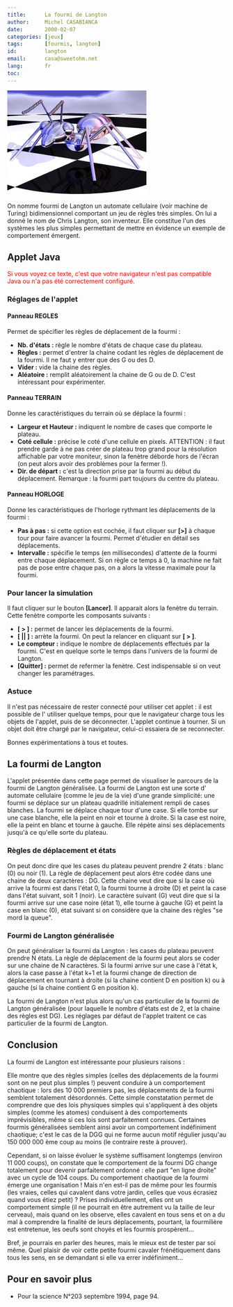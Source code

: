 ```yaml
---
title:      La fourmi de Langton
author:     Michel CASABIANCA
date:       2000-02-07
categories: [jeux]
tags:       [fourmis, langton]
id:         langton
email:      casa@sweetohm.net
lang:       fr
toc:        
---
```


![](langton.titre.png)

On nomme fourmi de Langton un automate cellulaire (voir machine de Turing) bidimensionnel comportant un jeu de règles très simples. On lui a donné le nom de Chris Langton, son inventeur. Elle constitue l'un des systèmes les plus simples permettant de mettre en évidence un exemple de comportement émergent.

<!--more-->

Applet Java
-----------

<applet code="Fourmi.class" codebase="../java/langton" width="220" height="300">
<font color="red">
Si vous voyez ce texte, c'est que votre navigateur n'est 
pas compatible Java ou n'a pas &eacute;t&eacute; correctement configur&eacute;.
</font>
</applet>

### Réglages de l'applet

#### Panneau REGLES

Permet de spécifier les règles de déplacement de la fourmi :

- **Nb. d'états :** règle le nombre d'états de chaque case du plateau.
- **Règles :** permet d'entrer la chaine codant les règles de
  déplacement de la fourmi. Il ne faut y entrer que des G ou des D.
- **Vider :** vide la chaine des règles.
- **Aléatoire :** remplit aléatoirement la chaine de G ou de D. C'est
  intéressant pour expérimenter.

#### Panneau TERRAIN

Donne les caractéristiques du terrain où se déplace la fourmi :

- **Largeur et Hauteur :** indiquent le nombre de cases que comporte
  le plateau.
- **Coté cellule :** précise le coté d'une cellule en pixels.
  ATTENTION : il faut prendre garde à ne pas créer de plateau trop
  grand pour la résolution affichable par votre moniteur, sinon la
  fenètre déborde hors de l'écran (on peut alors avoir des problèmes
  pour la fermer !).
- **Dir. de départ :** c'est la direction prise par la fourmi au début
  du déplacement. Remarque : la fourmi part toujours du centre du
  plateau.

#### Panneau HORLOGE

Donne les caractéristiques de l'horloge rythmant les déplacements de la
fourmi :

- **Pas à pas :** si cette option est cochée, il faut cliquer sur
  **[\>]** à chaque tour pour faire avancer la fourmi. Permet
  d'étudier en détail ses déplacements.
- **Intervalle :** spécifie le temps (en millisecondes) d'attente de
  la fourmi entre chaque déplacement. Si on règle ce temps à 0, la
  machine ne fait pas de pose entre chaque pas, on a alors la vitesse
  maximale pour la fourmi.

### Pour lancer la simulation

Il faut cliquer sur le bouton **[Lancer]**. Il apparait alors la fenètre
du terrain. Cette fenètre comporte les composants suivants :

- **[ \> ] :** permet de lancer les déplacements de la fourmi.
- **[ || ] :** arrète la fourmi. On peut la relancer en cliquant sur
  **[ \> ]**.
- **Le compteur :** indique le nombre de déplacements effectués par la
  fourmi. C'est en quelque sorte le temps dans l'univers de la fourmi
  de Langton.
- **[Quitter] :** permet de refermer la fenètre. Cest indispensable si
  on veut changer les paramétrages.

### Astuce

Il n'est pas nécessaire de rester connecté pour utiliser cet applet : il
est possible de l' utiliser quelque temps, pour que le navigateur charge
tous les objets de l'applet, puis de se déconnecter. L'applet continue à
tourner. Si un objet doit être chargé par le navigateur, celui-ci
essaiera de se reconnecter.

Bonnes expérimentations à tous et toutes.

La fourmi de Langton
--------------------

L'applet présentée dans cette page permet de visualiser le parcours de
la fourmi de Langton généralisée. La fourmi de Langton est une sorte d'
automate cellulaire (comme le jeu de la vie) d'une grande simplicité:
une fourmi se déplace sur un plateau quadrillé initialement rempli de
cases blanches. La fourmi se déplace chaque tour d'une case. Si elle
tombe sur une case blanche, elle la peint en noir et tourne à droite. Si
la case est noire, elle la peint en blanc et tourne à gauche. Elle
répète ainsi ses déplacements jusqu'à ce qu'elle sorte du plateau.

### Règles de déplacement et états

On peut donc dire que les cases du plateau peuvent prendre 2 états :
blanc (0) ou noir (1). La règle de déplacement peut alors être codée
dans une chaine de deux caractères : DG. Cette chaine veut dire que si
la case où arrive la fourmi est dans l'état 0, la fourmi tourne à droite
(D) et peint la case dans l'état suivant, soit 1 (noir). Le caractère
suivant (G) veut dire que si la fourmi arrive sur une case noire (état
1), elle tourne à gauche (G) et peint la case en blanc (0), état suivant
si on considère que la chaine des règles "se mord la queue".

### Fourmi de Langton généralisée

On peut généraliser la fourmi da Langton : les cases du plateau peuvent
prendre N états. La règle de déplacement de la fourmi peut alors se
coder sur une chaine de N caractères. Si la fourmi arrive sur une case à
l'état k, alors la case passe à l'état k+1 et la fourmi change de
direction de déplacement en tournant à droite (si la chaine contient D
en position k) ou à gauche (si la chaine contient G en position k).

La fourmi de Langton n'est plus alors qu'un cas particulier de la fourmi
de Langton généralisée (pour laquelle le nombre d'états est de 2, et la
chaine des règles est DG). Les réglages par défaut de l'applet traitent
ce cas particulier de la fourmi de Langton.

Conclusion
----------

La fourmi de Langton est intéressante pour plusieurs raisons :

Elle montre que des règles simples (celles des déplacements de la fourmi
sont on ne peut plus simples !) peuvent conduire à un comportement
chaotique : lors des 10 000 premiers pas, les déplacements de la fourmi
semblent totalement désordonnés. Cette simple constatation permet de
comprendre que des lois physiques simples qui s'appliquent à des objets
simples (comme les atomes) conduisent à des comportements imprévisibles,
même si ces lois sont parfaitement connues. Certaines fourmis
généralisées semblent ainsi avoir un comportement indéfiniment
chaotique; c'est le cas de la DGG qui ne forme aucun motif régulier
jusqu'au 150 000 000 ème coup au moins (le contraire reste à prouver).

Cependant, si on laisse évoluer le système suffisament longtemps
(environ 11 000 coups), on constate que le comportement de la fourmi DG
change totalement pour devenir parfaitement ordonné : elle part "en
ligne droite" avec un cycle de 104 coups. Du comportement chaotique de
la fourmi émerge une organisation ! Mais n'en est-il pas de même pour
les fourmis (les vraies, celles qui cavalent dans votre jardin, celles
que vous écrasiez quand vous étiez petit) ? Prises individuellement,
elles ont un comportement simple (il ne pourrait en être autrement vu la
taille de leur cerveau), mais quand on les observe, elles cavalent en
tous sens et on a du mal à comprendre la finalité de leurs déplacements,
pourtant, la fourmilière est entretenue, les oeufs sont choyés et les
fourmis prospèrent...

Bref, je pourrais en parler des heures, mais le mieux est de tester par
soi même. Quel plaisir de voir cette petite fourmi cavaler
frénétiquement dans tous les sens, en se demandant si elle va errer
indéfiniment...

Pour en savoir plus
-------------------

- Pour la science N°203 septembre 1994, page 94.

